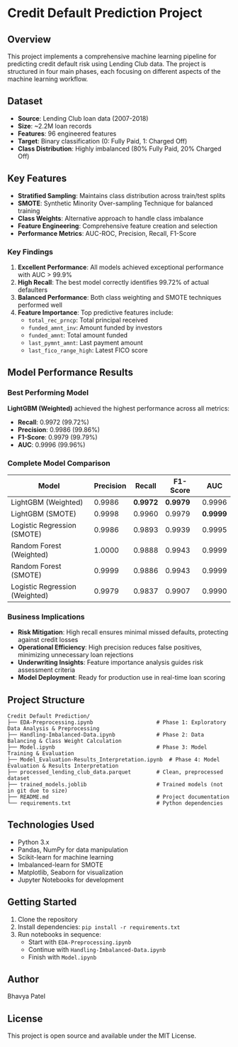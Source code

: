 # Credit Default Prediction Project

## Overview
This project implements a comprehensive machine learning pipeline for predicting credit default risk using Lending Club data. The project is structured in four main phases, each focusing on different aspects of the machine learning workflow.

## Dataset
- **Source**: Lending Club loan data (2007-2018)
- **Size**: ~2.2M loan records
- **Features**: 96 engineered features
- **Target**: Binary classification (0: Fully Paid, 1: Charged Off)
- **Class Distribution**: Highly imbalanced (80% Fully Paid, 20% Charged Off)

## Key Features
- **Stratified Sampling**: Maintains class distribution across train/test splits
- **SMOTE**: Synthetic Minority Over-sampling Technique for balanced training
- **Class Weights**: Alternative approach to handle class imbalance
- **Feature Engineering**: Comprehensive feature creation and selection
- **Performance Metrics**: AUC-ROC, Precision, Recall, F1-Score

### Key Findings
1. **Excellent Performance**: All models achieved exceptional performance with AUC > 99.9%
2. **High Recall**: The best model correctly identifies 99.72% of actual defaulters
3. **Balanced Performance**: Both class weighting and SMOTE techniques performed well
4. **Feature Importance**: Top predictive features include:
   - `total_rec_prncp`: Total principal received
   - `funded_amnt_inv`: Amount funded by investors
   - `funded_amnt`: Total amount funded
   - `last_pymnt_amnt`: Last payment amount
   - `last_fico_range_high`: Latest FICO score

## Model Performance Results

### Best Performing Model
**LightGBM (Weighted)** achieved the highest performance across all metrics:
- **Recall**: 0.9972 (99.72%)
- **Precision**: 0.9986 (99.86%)
- **F1-Score**: 0.9979 (99.79%)
- **AUC**: 0.9996 (99.96%)

### Complete Model Comparison
| Model | Precision | Recall | F1-Score | AUC |
|-------|-----------|---------|-----------|-----|
| LightGBM (Weighted) | 0.9986 | **0.9972** | **0.9979** | 0.9996 |
| LightGBM (SMOTE) | 0.9998 | 0.9960 | 0.9979 | **0.9999** |
| Logistic Regression (SMOTE) | 0.9986 | 0.9893 | 0.9939 | 0.9995 |
| Random Forest (Weighted) | 1.0000 | 0.9888 | 0.9943 | 0.9999 |
| Random Forest (SMOTE) | 0.9999 | 0.9886 | 0.9943 | 0.9999 |
| Logistic Regression (Weighted) | 0.9979 | 0.9837 | 0.9907 | 0.9990 |

### Business Implications
- **Risk Mitigation**: High recall ensures minimal missed defaults, protecting against credit losses
- **Operational Efficiency**: High precision reduces false positives, minimizing unnecessary loan rejections
- **Underwriting Insights**: Feature importance analysis guides risk assessment criteria
- **Model Deployment**: Ready for production use in real-time loan scoring

## Project Structure
```
Credit Default Prediction/
├── EDA-Preprocessing.ipynb                    # Phase 1: Exploratory Data Analysis & Preprocessing
├── Handling-Imbalanced-Data.ipynb             # Phase 2: Data Balancing & Class Weight Calculation
├── Model.ipynb                                # Phase 3: Model Training & Evaluation
├── Model_Evaluation-Results_Interpretation.ipynb  # Phase 4: Model Evaluation & Results Interpretation
├── processed_lending_club_data.parquet        # Clean, preprocessed dataset
├── trained_models.joblib                      # Trained models (not in git due to size)
├── README.md                                  # Project documentation
└── requirements.txt                           # Python dependencies
```

## Technologies Used
- Python 3.x
- Pandas, NumPy for data manipulation
- Scikit-learn for machine learning
- Imbalanced-learn for SMOTE
- Matplotlib, Seaborn for visualization
- Jupyter Notebooks for development

## Getting Started
1. Clone the repository
2. Install dependencies: `pip install -r requirements.txt`
3. Run notebooks in sequence:
   - Start with `EDA-Preprocessing.ipynb`
   - Continue with `Handling-Imbalanced-Data.ipynb`
   - Finish with `Model.ipynb`

## Author
Bhavya Patel

## License
This project is open source and available under the MIT License.
